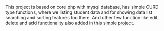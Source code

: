 This project is based on core php with mysql database, has simple CURD type functions, where we listing student data and for showing data list searching and sorting features too there. And other few function like edit, delete and add functionality also added in this simple project.
